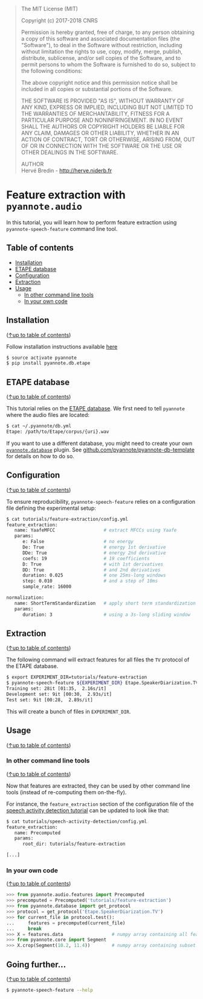 > The MIT License (MIT)
>
> Copyright (c) 2017-2018 CNRS
>
> Permission is hereby granted, free of charge, to any person obtaining a copy
> of this software and associated documentation files (the "Software"), to deal
> in the Software without restriction, including without limitation the rights
> to use, copy, modify, merge, publish, distribute, sublicense, and/or sell
> copies of the Software, and to permit persons to whom the Software is
> furnished to do so, subject to the following conditions:
>
> The above copyright notice and this permission notice shall be included in all
> copies or substantial portions of the Software.
>
> THE SOFTWARE IS PROVIDED "AS IS", WITHOUT WARRANTY OF ANY KIND, EXPRESS OR
> IMPLIED, INCLUDING BUT NOT LIMITED TO THE WARRANTIES OF MERCHANTABILITY,
> FITNESS FOR A PARTICULAR PURPOSE AND NONINFRINGEMENT. IN NO EVENT SHALL THE
> AUTHORS OR COPYRIGHT HOLDERS BE LIABLE FOR ANY CLAIM, DAMAGES OR OTHER
> LIABILITY, WHETHER IN AN ACTION OF CONTRACT, TORT OR OTHERWISE, ARISING FROM,
> OUT OF OR IN CONNECTION WITH THE SOFTWARE OR THE USE OR OTHER DEALINGS IN THE
> SOFTWARE.
>
> AUTHOR  
> Hervé Bredin - http://herve.niderb.fr

# Feature extraction with `pyannote.audio`

In this tutorial, you will learn how to perform feature extraction using `pyannote-speech-feature` command line tool.

## Table of contents
- [Installation](#installation)
- [ETAPE database](#etape-database)
- [Configuration](#configuration)
- [Extraction](#extraction)
- [Usage](#usage)
  - [In other command line tools](#in-other-command-line-tools)
  - [In your own code](#in-your-own-code)

## Installation
([↑up to table of contents](#table-of-contents))

Follow installation instructions available [here](..)

```bash
$ source activate pyannote
$ pip install pyannote.db.etape
```

## ETAPE database
([↑up to table of contents](#table-of-contents))

This tutorial relies on the [ETAPE database](http://islrn.org/resources/425-777-374-455-4/). We first need to tell `pyannote` where the audio files are located:

```bash
$ cat ~/.pyannote/db.yml
Etape: /path/to/Etape/corpus/{uri}.wav
```

If you want to use a different database, you might need to create your own [`pyannote.database`](http://github.com/pyannote/pyannote-database) plugin.
See [github.com/pyannote/pyannote-db-template](https://github.com/pyannote/pyannote-db-template) for details on how to do so.

## Configuration
([↑up to table of contents](#table-of-contents))

To ensure reproducibility, `pyannote-speech-feature` relies on a configuration file defining the experimental setup:

```bash
$ cat tutorials/feature-extraction/config.yml
feature_extraction:
   name: YaafeMFCC                  # extract MFCCs using Yaafe
   params:
      e: False                      # no energy
      De: True                      # energy 1st derivative
      DDe: True                     # energy 2nd derivative
      coefs: 19                     # 19 coefficients
      D: True                       # with 1st derivatives
      DD: True                      # and 2nd derivatives
      duration: 0.025               # one 25ms-long windows
      step: 0.010                   # and a step of 10ms
      sample_rate: 16000

normalization:
   name: ShortTermStandardization   # apply short term standardization
   params:
      duration: 3                   # using a 3s-long sliding window
```

## Extraction
([↑up to table of contents](#table-of-contents))

The following command will extract features for all files the `TV` protocol of the ETAPE database.

```bash
$ export EXPERIMENT_DIR=tutorials/feature-extraction
$ pyannote-speech-feature ${EXPERIMENT_DIR} Etape.SpeakerDiarization.TV
Training set: 28it [01:35,  2.16s/it]
Development set: 9it [00:30,  2.93s/it]
Test set: 9it [00:28,  2.89s/it]
```

This will create a bunch of files in `EXPERIMENT_DIR`.

## Usage
([↑up to table of contents](#table-of-contents))

### In other command line tools
([↑up to table of contents](#table-of-contents))

Now that features are extracted, they can be used by other command line tools (instead of re-computing them on-the-fly).

For instance, the `feature_extraction` section of the configuration file of the [speech activity detection tutorial](/tutorials/speech-activity-detection) can be updated to look like that:

```bash
$ cat tutorials/speech-activity-detection/config.yml
feature_extraction:
   name: Precomputed
   params:
      root_dir: tutorials/feature-extraction

[...]
```

### In your own code
([↑up to table of contents](#table-of-contents))

```python
>>> from pyannote.audio.features import Precomputed
>>> precomputed = Precomputed('tutorials/feature-extraction')
>>> from pyannote.database import get_protocol
>>> protocol = get_protocol('Etape.SpeakerDiarization.TV')
>>> for current_file in protocol.test():
...     features = precomputed(current_file)
...     break
>>> X = features.data                  # numpy array containing all features
>>> from pyannote.core import Segment
>>> X.crop(Segment(10.2, 11.4))        # numpy array containing subset of features
```

## Going further...
([↑up to table of contents](#table-of-contents))

```bash
$ pyannote-speech-feature --help
```
